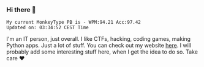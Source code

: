 ### Hi there 👋
<!-- PB START -->
```
My current MonkeyType PB is - WPM:94.21 Acc:97.42
Updated on: 03:34:52 CEST Time
```
<!-- PB END -->
I'm an IT person, just overall. I like CTFs, hacking, coding games, making Python apps. Just a lot of stuff.
You can check out my website [here](https://skill3472.github.io/).
I will probably add some interesting stuff here, when I get the idea to do so. Take care ❤️
